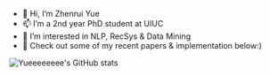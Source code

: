 - 👋 Hi, I’m Zhenrui Yue
- 📫 I’m a 2nd year PhD student at UIUC
- 👀 I’m interested in NLP, RecSys & Data Mining
- 🌱 Check out some of my recent papers & implementation below:)

![Yueeeeeeee's GitHub stats](https://github-readme-stats.vercel.app/api?username=yueeeeeeee&show_icons=true&theme=radical)
